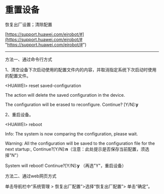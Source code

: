 # 重置设备

恢复出厂设置；清除配置

[https://support.huawei.com/eirobot/#](https://support.huawei.com/eirobot/# "https://support.huawei.com/eirobot/#")

***

方法一、通过命令行方式 &#x20;

1、清空设备下次启动使用的配置文件内的内容，并取消指定系统下次启动时使用的配置文件。 &#x20;

\<HUAWEI> reset saved-configuration &#x20;

The action will delete the saved configuration in the device. &#x20;

The configuration will be erased to reconfigure. Continue? \[Y/N]:**y** &#x20;

2、重启设备。 &#x20;

\<HUAWEI> reboot &#x20;

Info: The system is now comparing the configuration, please wait. &#x20;

Warning: All the configuration will be saved to the configuration file for the next startup:, Continue?\[Y/N]:**n**（注意：此处提示是否保存当前配置，须选择"N"） &#x20;

System will reboot! Continue?\[Y/N]:**y** （再选"Y"，重启设备） &#x20;

方法二、通过web网页方式 &#x20;

单击导航栏中“系统管理 > 恢复出厂配置”>选择“恢复出厂配置”> 单击“确定”。
